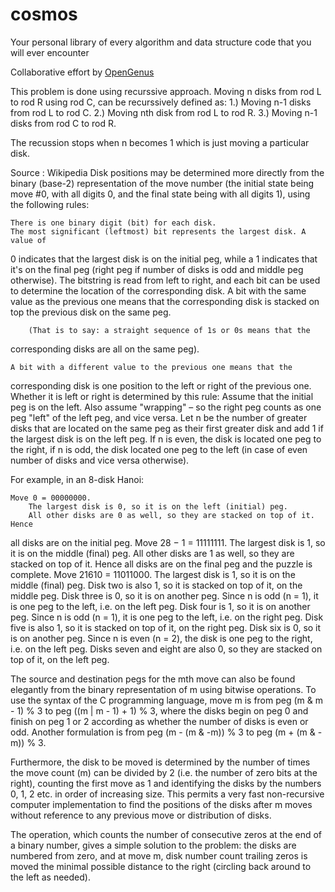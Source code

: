 # cosmos
Your personal library of every algorithm and data structure code that you will ever encounter

Collaborative effort by [OpenGenus](https://github.com/opengenus)

This problem is done using recurssive approach.
Moving n disks from rod L to rod R using rod C, can be recurssively defined as:
1.) Moving n-1 disks from rod L to rod C.
2.) Moving nth disk from rod L to rod R.
3.) Moving n-1 disks from rod C to rod R.

The recussion stops when n becomes 1 which is just moving a particular disk.

Source : Wikipedia
Disk positions may be determined more directly from the binary (base-2)
representation of the move number (the initial state being move #0, with all
digits 0, and the final state being with all digits 1), using the following
rules:

    There is one binary digit (bit) for each disk.
    The most significant (leftmost) bit represents the largest disk. A value of
0 indicates that the largest disk is on the initial peg, while a 1 indicates
that it's on the final peg (right peg if number of disks is odd and middle peg
otherwise).
    The bitstring is read from left to right, and each bit can be used to
determine the location of the corresponding disk.
    A bit with the same value as the previous one means that the corresponding
disk is stacked on top the previous disk on the same peg.

        (That is to say: a straight sequence of 1s or 0s means that the
corresponding disks are all on the same peg).

    A bit with a different value to the previous one means that the
corresponding disk is one position to the left or right of the previous one.
Whether it is left or right is determined by this rule:
        Assume that the initial peg is on the left.
        Also assume "wrapping" – so the right peg counts as one peg "left" of
the left peg, and vice versa.
        Let n be the number of greater disks that are located on the same peg as
their first greater disk and add 1 if the largest disk is on the left peg. If n
is even, the disk is located one peg to the right, if n is odd, the disk located
one peg to the left (in case of even number of disks and vice versa otherwise).

For example, in an 8-disk Hanoi:

    Move 0 = 00000000.
        The largest disk is 0, so it is on the left (initial) peg.
        All other disks are 0 as well, so they are stacked on top of it. Hence
all disks are on the initial peg.
    Move 28 − 1 = 11111111.
        The largest disk is 1, so it is on the middle (final) peg.
        All other disks are 1 as well, so they are stacked on top of it. Hence
all disks are on the final peg and the puzzle is complete.
    Move 21610 = 11011000.
        The largest disk is 1, so it is on the middle (final) peg.
        Disk two is also 1, so it is stacked on top of it, on the middle peg.
        Disk three is 0, so it is on another peg. Since n is odd (n = 1), it is
one peg to the left, i.e. on the left peg.
        Disk four is 1, so it is on another peg. Since n is odd (n = 1), it is
one peg to the left, i.e. on the right peg.
        Disk five is also 1, so it is stacked on top of it, on the right peg.
        Disk six is 0, so it is on another peg. Since n is even (n = 2), the
disk is one peg to the right, i.e. on the left peg.
        Disks seven and eight are also 0, so they are stacked on top of it, on
the left peg.

The source and destination pegs for the mth move can also be found elegantly
from the binary representation of m using bitwise operations. To use the syntax
of the C programming language, move m is from peg (m & m - 1) % 3 to peg 
((m | m - 1) + 1) % 3, where the disks begin on peg 0 and finish on peg 1 or 2 according
as whether the number of disks is even or odd. Another formulation is from peg
(m - (m & -m)) % 3 to peg (m + (m & -m)) % 3.

Furthermore, the disk to be moved is determined by the number of times the move
count (m) can be divided by 2 (i.e. the number of zero bits at the right),
counting the first move as 1 and identifying the disks by the numbers 0, 1, 2
etc. in order of increasing size. This permits a very fast non-recursive
computer implementation to find the positions of the disks after m moves without
reference to any previous move or distribution of disks.

The operation, which counts the number of consecutive zeros at the end of a
binary number, gives a simple solution to the problem: the disks are numbered
from zero, and at move m, disk number count trailing zeros is moved the minimal
possible distance to the right (circling back around to the left as needed).

